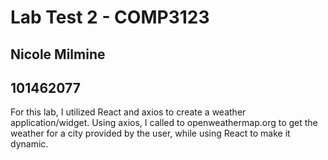 # Lab Test 2 - COMP3123 
## Nicole Milmine 
## 101462077

For this lab, I utilized React and axios to create a weather application/widget. 
Using axios, I called to openweathermap.org to get the weather for a city provided by the user, while using React to make it dynamic. 
